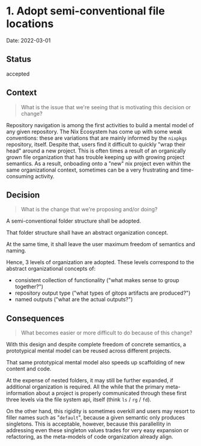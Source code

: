 # 1. Adopt semi-conventional file locations

Date: 2022-03-01

## Status

accepted

## Context

> What is the issue that we're seeing that is motivating this decision or change?

<!-- write an answer to this question below -->

Repository navigation is among the first activities to build a mental model of any given repository.
The Nix Ecosystem has come up with some weak conventions: these are variations that are mainly informed by the `nixpkgs` repository, itself.
Despite that, users find it difficult to quickly "wrap their head" around a new project.
This is often times a result of an organically grown file organization that has trouble keeping up with growing project semantics.
As a result, onboading onto a "new" nix project even within the same organizational context, sometimes can be a very frustrating and time-consuming activity.

## Decision

> What is the change that we're proposing and/or doing?

<!-- write an answer to this question below -->

A semi-conventional folder structure shall be adopted.

That folder structure shall have an abstract organization concept.

At the same time, it shall leave the user maximum freedom of semantics and naming.

Hence, 3 levels of organization are adopted.
These levels correspond to the abstract organizational concepts of:

- consistent collection of functionality ("what makes sense to group together?")
- repository output type ("what types of gitops artifacts are produced?")
- named outputs ("what are the actual outputs?")

## Consequences

> What becomes easier or more difficult to do because of this change?

<!-- write an answer to this question below -->

With this design and despite complete freedom of concrete semantics, a prototypical mental model can be reused across different projects.

That same prototypical mental model also speeds up scaffolding of new content and code.

At the expense of nested folders, it may still be further expanded, if additional organization is required.
All the while that the primary meta-information about a project is properly communicated through these first three levels via the file system api, itself (think `ls` / `rg` / `fd`).

On the other hand, this rigidity is sometimes overkill and users may resort to filler names such as "`default`", because a given semantic only produces singletons.
This is acceptable, however, because this parallellity in addressing even these singleton values trades for very easy expansion or refactoring, as the meta-models of code organization already align.
